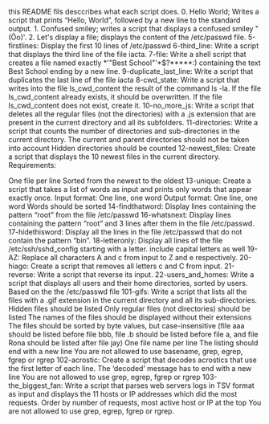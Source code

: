this README fils desccribes what each script does. 0. Hello World; Writes a script that prints “Hello, World”, followed by a new line to the standard output. 1. Confused smiley; writes a script that displays a confused smiley "(Ôo)'. 2. Let's display a file; displays the content of the /etc/passwd file. 5-firstlines: Display the first 10 lines of /etc/passwd 6-third_line: Write a script that displays the third line of the file iacta. 7-file: Write a shell script that creates a file named exactly *\'"Best School"'\*$?*****:) containing the text Best School ending by a new line. 9-duplicate_last_line: Write a script that duplicates the last line of the file iacta 8-cwd_state: Write a script that writes into the file ls_cwd_content the result of the command ls -la. If the file ls_cwd_content already exists, it should be overwritten. If the file ls_cwd_content does not exist, create it. 10-no_more_js: Write a script that deletes all the regular files (not the directories) with a .js extension that are present in the current directory and all its subfolders. 11-directories: Write a script that counts the number of directories and sub-directories in the current directory. The current and parent directories should not be taken into account Hidden directories should be counted 12-newest_files: Create a script that displays the 10 newest files in the current directory. Requirements:

One file per line Sorted from the newest to the oldest 13-unique: Create a script that takes a list of words as input and prints only words that appear exactly once. Input format: One line, one word Output format: One line, one word Words should be sorted 14-findthatword: Display lines containing the pattern “root” from the file /etc/passwd 16-whatsnext: Display lines containing the pattern “root” and 3 lines after them in the file /etc/passwd. 17-hidethisword: Display all the lines in the file /etc/passwd that do not contain the pattern “bin”. 18-letteronly: Display all lines of the file /etc/ssh/sshd_config starting with a letter. include capital letters as well 19-AZ: Replace all characters A and c from input to Z and e respectively. 20-hiago: Create a script that removes all letters c and C from input. 21-reverse: Write a script that reverse its input. 22-users_and_homes: Write a script that displays all users and their home directories, sorted by users. Based on the the /etc/passwd file 101-gifs: Write a script that lists all the files with a .gif extension in the current directory and all its sub-directories. Hidden files should be listed Only regular files (not directories) should be listed The names of the files should be displayed without their extensions The files should be sorted by byte values, but case-insensitive (file aaa should be listed before file bbb, file .b should be listed before file a, and file Rona should be listed after file jay) One file name per line The listing should end with a new line You are not allowed to use basename, grep, egrep, fgrep or rgrep 102-acrostic: Create a script that decodes acrostics that use the first letter of each line. The ‘decoded’ message has to end with a new line You are not allowed to use grep, egrep, fgrep or rgrep 103-the_biggest_fan: Write a script that parses web servers logs in TSV format as input and displays the 11 hosts or IP addresses which did the most requests. Order by number of requests, most active host or IP at the top You are not allowed to use grep, egrep, fgrep or rgrep.
